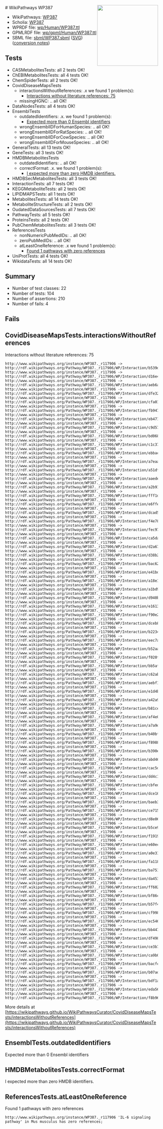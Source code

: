 <img style="float: right; width: 200px" src="../logo.png" />
# WikiPathways WP387

* WikiPathways: [WP387](https://identifiers.org/wikipathways:WP387)
* Scholia: [WP387](https://scholia.toolforge.org/wikipathways/WP387)
* WPRDF file: [wp/Human/WP387.ttl](../wp/Human/WP387.ttl)
* GPMLRDF file: [wp/gpml/Human/WP387.ttl](../wp/gpml/Human/WP387.ttl)
* SBML file: [sbml/WP387.sbml](../sbml/WP387.sbml) ([SVG](../sbml/WP387.svg)) ([conversion notes](../sbml/WP387.txt))

## Tests
* CASMetabolitesTests: all 2 tests OK!
* ChEBIMetabolitesTests: all 4 tests OK!
* ChemSpiderTests: all 2 tests OK!
* CovidDiseaseMapsTests
    * interactionsWithoutReferences: .x we found 1 problem(s):
        * [Interactions without literature references: 75](#9701cda0)
    * missingHGNC: .. all OK!
* DataNodesTests: all 4 tests OK!
* EnsemblTests
    * outdatedIdentifiers: .x. we found 1 problem(s):
        * [Expected more than 0 Ensembl identifiers](#f44398b7)
    * wrongEnsemblIDForHumanSpecies: .. all OK!
    * wrongEnsemblIDForRatSpecies: .. all OK!
    * wrongEnsemblIDForCowSpecies: .. all OK!
    * wrongEnsemblIDForMouseSpecies: .. all OK!
* GeneralTests: all 13 tests OK!
* GeneTests: all 3 tests OK!
* HMDBMetabolitesTests
    * outdatedIdentifiers: .. all OK!
    * correctFormat: .x. we found 1 problem(s):
        * [I expected more than zero HMDB identifiers.](#ad154c1e)
* HMDBSecMetabolitesTests: all 3 tests OK!
* InteractionTests: all 7 tests OK!
* KEGGMetaboliteTests: all 2 tests OK!
* LIPIDMAPSTests: all 1 tests OK!
* MetabolitesTests: all 14 tests OK!
* MetaboliteStructureTests: all 2 tests OK!
* OudatedDataSourcesTests: all 7 tests OK!
* PathwayTests: all 5 tests OK!
* ProteinsTests: all 2 tests OK!
* PubChemMetabolitesTests: all 3 tests OK!
* ReferencesTests
    * nonNumericPubMedIDs: .. all OK!
    * zeroPubMedIDs: .. all OK!
    * atLeastOneReference: .x we found 1 problem(s):
        * [Found 1 pathways with zero references](#35eb778e)
* UniProtTests: all 4 tests OK!
* WikidataTests: all 14 tests OK!


## Summary

* Number of test classes: 22
* Number of tests: 104
* Number of assertions: 210
* Number of fails: 4

## Fails

<a name="9701cda0" />

## CovidDiseaseMapsTests.interactionsWithoutReferences

Interactions without literature references: 75
```
http://www.wikipathways.org/instance/WP387._r117906 -> http://rdf.wikipathways.org/Pathway/WP387._r117906/WP/Interaction/b539d
http://www.wikipathways.org/instance/WP387._r117906 -> http://rdf.wikipathways.org/Pathway/WP387._r117906/WP/Interaction/d16e4
http://www.wikipathways.org/instance/WP387._r117906 -> http://rdf.wikipathways.org/Pathway/WP387._r117906/WP/Interaction/aeb6a
http://www.wikipathways.org/instance/WP387._r117906 -> http://rdf.wikipathways.org/Pathway/WP387._r117906/WP/Interaction/dfe32
http://www.wikipathways.org/instance/WP387._r117906 -> http://rdf.wikipathways.org/Pathway/WP387._r117906/WP/Interaction/cfa01
http://www.wikipathways.org/instance/WP387._r117906 -> http://rdf.wikipathways.org/Pathway/WP387._r117906/WP/Interaction/fb947
http://www.wikipathways.org/instance/WP387._r117906 -> http://rdf.wikipathways.org/Pathway/WP387._r117906/WP/Interaction/eb471
http://www.wikipathways.org/instance/WP387._r117906 -> http://rdf.wikipathways.org/Pathway/WP387._r117906/WP/Interaction/c9d57
http://www.wikipathways.org/instance/WP387._r117906 -> http://rdf.wikipathways.org/Pathway/WP387._r117906/WP/Interaction/bd068
http://www.wikipathways.org/instance/WP387._r117906 -> http://rdf.wikipathways.org/Pathway/WP387._r117906/WP/Interaction/c1c37
http://www.wikipathways.org/instance/WP387._r117906 -> http://rdf.wikipathways.org/Pathway/WP387._r117906/WP/Interaction/ebbac
http://www.wikipathways.org/instance/WP387._r117906 -> http://rdf.wikipathways.org/Pathway/WP387._r117906/WP/Interaction/a7eaa
http://www.wikipathways.org/instance/WP387._r117906 -> http://rdf.wikipathways.org/Pathway/WP387._r117906/WP/Interaction/a51df
http://www.wikipathways.org/instance/WP387._r117906 -> http://rdf.wikipathways.org/Pathway/WP387._r117906/WP/Interaction/aaede
http://www.wikipathways.org/instance/WP387._r117906 -> http://rdf.wikipathways.org/Pathway/WP387._r117906/WP/Interaction/a2b91
http://www.wikipathways.org/instance/WP387._r117906 -> http://rdf.wikipathways.org/Pathway/WP387._r117906/WP/Interaction/fff1d
http://www.wikipathways.org/instance/WP387._r117906 -> http://rdf.wikipathways.org/Pathway/WP387._r117906/WP/Interaction/e6ffe
http://www.wikipathways.org/instance/WP387._r117906 -> http://rdf.wikipathways.org/Pathway/WP387._r117906/WP/Interaction/dcad5
http://www.wikipathways.org/instance/WP387._r117906 -> http://rdf.wikipathways.org/Pathway/WP387._r117906/WP/Interaction/f4e78
http://www.wikipathways.org/instance/WP387._r117906 -> http://rdf.wikipathways.org/Pathway/WP387._r117906/WP/Interaction/fec97
http://www.wikipathways.org/instance/WP387._r117906 -> http://rdf.wikipathways.org/Pathway/WP387._r117906/WP/Interaction/ca5da
http://www.wikipathways.org/instance/WP387._r117906 -> http://rdf.wikipathways.org/Pathway/WP387._r117906/WP/Interaction/d2a67
http://www.wikipathways.org/instance/WP387._r117906 -> http://rdf.wikipathways.org/Pathway/WP387._r117906/WP/Interaction/d38b2
http://www.wikipathways.org/instance/WP387._r117906 -> http://rdf.wikipathways.org/Pathway/WP387._r117906/WP/Interaction/bac62
http://www.wikipathways.org/instance/WP387._r117906 -> http://rdf.wikipathways.org/Pathway/WP387._r117906/WP/Interaction/e41bd
http://www.wikipathways.org/instance/WP387._r117906 -> http://rdf.wikipathways.org/Pathway/WP387._r117906/WP/Interaction/a18e1
http://www.wikipathways.org/instance/WP387._r117906 -> http://rdf.wikipathways.org/Pathway/WP387._r117906/WP/Interaction/a1bd9
http://www.wikipathways.org/instance/WP387._r117906 -> http://rdf.wikipathways.org/Pathway/WP387._r117906/WP/Interaction/d940b
http://www.wikipathways.org/instance/WP387._r117906 -> http://rdf.wikipathways.org/Pathway/WP387._r117906/WP/Interaction/e1613
http://www.wikipathways.org/instance/WP387._r117906 -> http://rdf.wikipathways.org/Pathway/WP387._r117906/WP/Interaction/f90e2
http://www.wikipathways.org/instance/WP387._r117906 -> http://rdf.wikipathways.org/Pathway/WP387._r117906/WP/Interaction/dceb8
http://www.wikipathways.org/instance/WP387._r117906 -> http://rdf.wikipathways.org/Pathway/WP387._r117906/WP/Interaction/b2234
http://www.wikipathways.org/instance/WP387._r117906 -> http://rdf.wikipathways.org/Pathway/WP387._r117906/WP/Interaction/eec7a
http://www.wikipathways.org/instance/WP387._r117906 -> http://rdf.wikipathways.org/Pathway/WP387._r117906/WP/Interaction/b52aa
http://www.wikipathways.org/instance/WP387._r117906 -> http://rdf.wikipathways.org/Pathway/WP387._r117906/WP/Interaction/f020f
http://www.wikipathways.org/instance/WP387._r117906 -> http://rdf.wikipathways.org/Pathway/WP387._r117906/WP/Interaction/bb5af
http://www.wikipathways.org/instance/WP387._r117906 -> http://rdf.wikipathways.org/Pathway/WP387._r117906/WP/Interaction/c62ab
http://www.wikipathways.org/instance/WP387._r117906 -> http://rdf.wikipathways.org/Pathway/WP387._r117906/WP/Interaction/aebf1
http://www.wikipathways.org/instance/WP387._r117906 -> http://rdf.wikipathways.org/Pathway/WP387._r117906/WP/Interaction/e1d4b
http://www.wikipathways.org/instance/WP387._r117906 -> http://rdf.wikipathways.org/Pathway/WP387._r117906/WP/Interaction/a42a9
http://www.wikipathways.org/instance/WP387._r117906 -> http://rdf.wikipathways.org/Pathway/WP387._r117906/WP/Interaction/b81ce
http://www.wikipathways.org/instance/WP387._r117906 -> http://rdf.wikipathways.org/Pathway/WP387._r117906/WP/Interaction/af4e0
http://www.wikipathways.org/instance/WP387._r117906 -> http://rdf.wikipathways.org/Pathway/WP387._r117906/WP/Interaction/a7a9d
http://www.wikipathways.org/instance/WP387._r117906 -> http://rdf.wikipathways.org/Pathway/WP387._r117906/WP/Interaction/b40bf
http://www.wikipathways.org/instance/WP387._r117906 -> http://rdf.wikipathways.org/Pathway/WP387._r117906/WP/Interaction/f8988
http://www.wikipathways.org/instance/WP387._r117906 -> http://rdf.wikipathways.org/Pathway/WP387._r117906/WP/Interaction/b390e
http://www.wikipathways.org/instance/WP387._r117906 -> http://rdf.wikipathways.org/Pathway/WP387._r117906/WP/Interaction/abd46
http://www.wikipathways.org/instance/WP387._r117906 -> http://rdf.wikipathways.org/Pathway/WP387._r117906/WP/Interaction/cac5d
http://www.wikipathways.org/instance/WP387._r117906 -> http://rdf.wikipathways.org/Pathway/WP387._r117906/WP/Interaction/dd4c1
http://www.wikipathways.org/instance/WP387._r117906 -> http://rdf.wikipathways.org/Pathway/WP387._r117906/WP/Interaction/cbfed
http://www.wikipathways.org/instance/WP387._r117906 -> http://rdf.wikipathways.org/Pathway/WP387._r117906/WP/Interaction/dce16
http://www.wikipathways.org/instance/WP387._r117906 -> http://rdf.wikipathways.org/Pathway/WP387._r117906/WP/Interaction/baeb3
http://www.wikipathways.org/instance/WP387._r117906 -> http://rdf.wikipathways.org/Pathway/WP387._r117906/WP/Interaction/ce715
http://www.wikipathways.org/instance/WP387._r117906 -> http://rdf.wikipathways.org/Pathway/WP387._r117906/WP/Interaction/d8e06
http://www.wikipathways.org/instance/WP387._r117906 -> http://rdf.wikipathways.org/Pathway/WP387._r117906/WP/Interaction/b5ce9
http://www.wikipathways.org/instance/WP387._r117906 -> http://rdf.wikipathways.org/Pathway/WP387._r117906/WP/Interaction/f1919
http://www.wikipathways.org/instance/WP387._r117906 -> http://rdf.wikipathways.org/Pathway/WP387._r117906/WP/Interaction/e60ec
http://www.wikipathways.org/instance/WP387._r117906 -> http://rdf.wikipathways.org/Pathway/WP387._r117906/WP/Interaction/a0e31
http://www.wikipathways.org/instance/WP387._r117906 -> http://rdf.wikipathways.org/Pathway/WP387._r117906/WP/Interaction/fa118
http://www.wikipathways.org/instance/WP387._r117906 -> http://rdf.wikipathways.org/Pathway/WP387._r117906/WP/Interaction/ba751
http://www.wikipathways.org/instance/WP387._r117906 -> http://rdf.wikipathways.org/Pathway/WP387._r117906/WP/Interaction/da453
http://www.wikipathways.org/instance/WP387._r117906 -> http://rdf.wikipathways.org/Pathway/WP387._r117906/WP/Interaction/ff602
http://www.wikipathways.org/instance/WP387._r117906 -> http://rdf.wikipathways.org/Pathway/WP387._r117906/WP/Interaction/bf86c
http://www.wikipathways.org/instance/WP387._r117906 -> http://rdf.wikipathways.org/Pathway/WP387._r117906/WP/Interaction/b57f4
http://www.wikipathways.org/instance/WP387._r117906 -> http://rdf.wikipathways.org/Pathway/WP387._r117906/WP/Interaction/cf998
http://www.wikipathways.org/instance/WP387._r117906 -> http://rdf.wikipathways.org/Pathway/WP387._r117906/WP/Interaction/ec546
http://www.wikipathways.org/instance/WP387._r117906 -> http://rdf.wikipathways.org/Pathway/WP387._r117906/WP/Interaction/bb447
http://www.wikipathways.org/instance/WP387._r117906 -> http://rdf.wikipathways.org/Pathway/WP387._r117906/WP/Interaction/df498
http://www.wikipathways.org/instance/WP387._r117906 -> http://rdf.wikipathways.org/Pathway/WP387._r117906/WP/Interaction/ce3b7
http://www.wikipathways.org/instance/WP387._r117906 -> http://rdf.wikipathways.org/Pathway/WP387._r117906/WP/Interaction/ca9b0
http://www.wikipathways.org/instance/WP387._r117906 -> http://rdf.wikipathways.org/Pathway/WP387._r117906/WP/Interaction/bacfc
http://www.wikipathways.org/instance/WP387._r117906 -> http://rdf.wikipathways.org/Pathway/WP387._r117906/WP/Interaction/b07ad
http://www.wikipathways.org/instance/WP387._r117906 -> http://rdf.wikipathways.org/Pathway/WP387._r117906/WP/Interaction/bdf1a
http://www.wikipathways.org/instance/WP387._r117906 -> http://rdf.wikipathways.org/Pathway/WP387._r117906/WP/Interaction/eda56
http://www.wikipathways.org/instance/WP387._r117906 -> http://rdf.wikipathways.org/Pathway/WP387._r117906/WP/Interaction/f8b96
```

More details at [https://wikipathways.github.io/WikiPathwaysCurator/CovidDiseaseMapsTests/interactionsWithoutReferences](https://wikipathways.github.io/WikiPathwaysCurator/CovidDiseaseMapsTests/interactionsWithoutReferences)

<a name="f44398b7" />

## EnsemblTests.outdatedIdentifiers

Expected more than 0 Ensembl identifiers
<a name="ad154c1e" />

## HMDBMetabolitesTests.correctFormat

I expected more than zero HMDB identifiers.
<a name="35eb778e" />

## ReferencesTests.atLeastOneReference

Found 1 pathways with zero references
```
http://www.wikipathways.org/instance/WP387._r117906 'IL-6 signaling pathway' in Mus musculus has zero references; 
```

